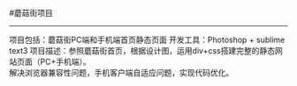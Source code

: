 #蘑菇街项目
****
项目包括：蘑菇街PC端和手机端首页静态页面
开发工具：Photoshop + sublime text3
项目描述：参照蘑菇街首页，根据设计图，运用div+css搭建完整的静态网站页面（PC+手机端）。  
解决浏览器兼容性问题，手机客户端自适应问题，实现代码优化。
